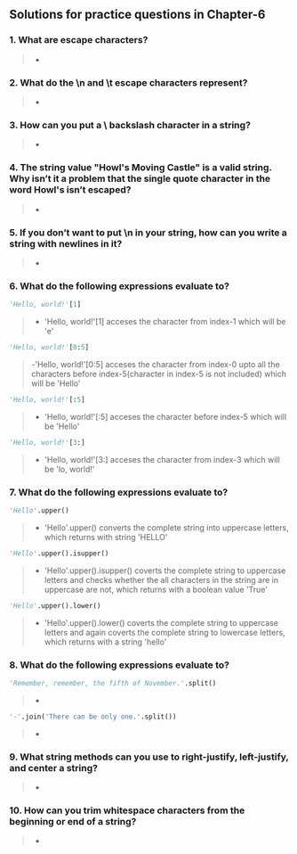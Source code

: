 ## Solutions for practice questions in Chapter-6
### 1. What are escape characters?
> - 
### 2. What do the \n and \t escape characters represent?
> - 
### 3. How can you put a \ backslash character in a string?
> - 
### 4. The string value "Howl's Moving Castle" is a valid string. Why isn’t it a problem that the single quote character in the word Howl's isn’t escaped?
> - 
### 5. If you don’t want to put \n in your string, how can you write a string with newlines in it?
> - 
### 6. What do the following expressions evaluate to?
```python
'Hello, world!'[1]
```
> - 'Hello, world!'[1] acceses the character from index-1 which will be 'e'
```python
'Hello, world!'[0:5]
```
> -'Hello, world!'[0:5] acceses the character from index-0 upto all the characters before index-5(character in index-5 is not included) which will be 'Hello'
```python
'Hello, world!'[:5]
```
> - 'Hello, world!'[:5] acceses the character before index-5 which will be 'Hello'
```python
'Hello, world!'[3:]
```
> - 'Hello, world!'[3:] acceses the character from index-3 which will be 'lo, world!'
### 7. What do the following expressions evaluate to?
```python
'Hello'.upper()
```
> - 'Hello'.upper() converts the complete string into uppercase letters, which returns with string 'HELLO'
```python
'Hello'.upper().isupper()
```
> - 'Hello'.upper().isupper() coverts the complete string to uppercase letters and checks whether the all characters in the string are in uppercase are not, which returns with a boolean value 'True'
```python
'Hello'.upper().lower()
```
> - 'Hello'.upper().lower() coverts the complete string to uppercase letters and again coverts the complete string to lowercase letters, which returns with a string 'hello'
### 8. What do the following expressions evaluate to?
```python
'Remember, remember, the fifth of November.'.split()
```
> - 
```python
'-'.join('There can be only one.'.split())
```
> - 
### 9. What string methods can you use to right-justify, left-justify, and center a string?
> - 
### 10. How can you trim whitespace characters from the beginning or end of a string?
> - 